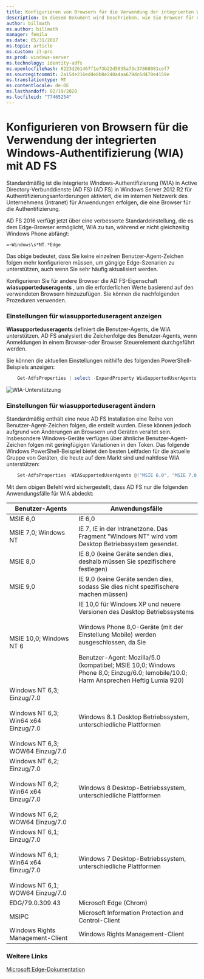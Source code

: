 ```yaml
---
title: Konfigurieren von Browsern für die Verwendung der integrierten Windows-Authentifizierung (WIA) mit AD FS
description: In diesem Dokument wird beschrieben, wie Sie Browser für die Verwendung von WIA mit AD FS konfigurieren.
author: billmath
ms.author: billmath
manager: femila
ms.date: 05/31/2017
ms.topic: article
ms.custom: it-pro
ms.prod: windows-server
ms.technology: identity-adfs
ms.openlocfilehash: 6223d261467f1e73b22d5035a73c37868081cef7
ms.sourcegitcommit: 2a15de216edde8b8e240a4aa679dc6d470e4159e
ms.translationtype: MT
ms.contentlocale: de-DE
ms.lasthandoff: 02/19/2020
ms.locfileid: "77465254"
---
```

# <a name="configure-browsers-to-use-windows-integrated-authentication-wia-with-ad-fs"></a>Konfigurieren von Browsern für die Verwendung der integrierten Windows-Authentifizierung (WIA) mit AD FS

Standardmäßig ist die integrierte Windows-Authentifizierung (WIA) in Active Directory-Verbunddienste (AD FS) (AD FS) in Windows Server 2012 R2 für Authentifizierungsanforderungen aktiviert, die im internen Netzwerk des Unternehmens (Intranet) für Anwendungen erfolgen, die eine Browser für die Authentifizierung.

AD FS 2016 verfügt jetzt über eine verbesserte Standardeinstellung, die es dem Edge-Browser ermöglicht, WIA zu tun, während er nicht gleichzeitig Windows Phone abfängt:

    =~Windows\s*NT.*Edge

Das obige bedeutet, dass Sie keine einzelnen Benutzer-Agent-Zeichen folgen mehr konfigurieren müssen, um gängige Edge-Szenarien zu unterstützen, auch wenn Sie sehr häufig aktualisiert werden.

Konfigurieren Sie für andere Browser die AD FS-Eigenschaft **wiasupporteduseragents** , um die erforderlichen Werte basierend auf den verwendeten Browsern hinzuzufügen.  Sie können die nachfolgenden Prozeduren verwenden.



### <a name="view-wiasupporteduseragent-settings"></a>Einstellungen für wiasupporteduseragent anzeigen
**Wiasupporteduseragents** definiert die Benutzer-Agents, die WIA unterstützen. AD FS analysiert die Zeichenfolge des Benutzer-Agents, wenn Anmeldungen in einem Browser-oder Browser Steuerelement durchgeführt werden.

Sie können die aktuellen Einstellungen mithilfe des folgenden PowerShell-Beispiels anzeigen:

```powershell
    Get-AdfsProperties | select -ExpandProperty WiaSupportedUserAgents
```

![WIA-Unterstützung](../operations/media/Configure-AD-FS-Browser-WIA/wiasupport.png)

### <a name="change-wiasupporteduseragent-settings"></a>Einstellungen für wiasupporteduseragent ändern
Standardmäßig enthält eine neue AD FS Installation eine Reihe von Benutzer-Agent-Zeichen folgen, die erstellt wurden. Diese können jedoch aufgrund von Änderungen an Browsern und Geräten veraltet sein. Insbesondere Windows-Geräte verfügen über ähnliche Benutzer-Agent-Zeichen folgen mit geringfügigen Variationen in den Token. Das folgende Windows PowerShell-Beispiel bietet den besten Leitfaden für die aktuelle Gruppe von Geräten, die heute auf dem Markt sind und nahtlose WIA unterstützen:

```powershell
    Set-AdfsProperties -WIASupportedUserAgents @("MSIE 6.0", "MSIE 7.0; Windows NT", "MSIE 8.0", "MSIE 9.0", "MSIE 10.0; Windows NT 6", "Windows NT 6.3; Trident/7.0", "Windows NT 6.3; Win64; x64; Trident/7.0", "Windows NT 6.3; WOW64; Trident/7.0", "Windows NT 6.2; Trident/7.0", "Windows NT 6.2; Win64; x64; Trident/7.0", "Windows NT 6.2; WOW64; Trident/7.0", "Windows NT 6.1; Trident/7.0", "Windows NT 6.1; Win64; x64; Trident/7.0", "Windows NT 6.1; WOW64; Trident/7.0", "MSIPC", "Windows Rights Management Client")
```

Mit dem obigen Befehl wird sichergestellt, dass AD FS nur die folgenden Anwendungsfälle für WIA abdeckt:

Benutzer-Agents|Anwendungsfälle|
-----|-----|
MSIE 6,0|IE 6,0|
MSIE 7,0; Windows NT|IE 7, IE in der Intranetzone. Das Fragment "Windows NT" wird vom Desktop Betriebssystem gesendet.|
MSIE 8,0|IE 8,0 (keine Geräte senden dies, deshalb müssen Sie spezifischere festlegen)|
MSIE 9,0|IE 9,0 (keine Geräte senden dies, sodass Sie dies nicht spezifischere machen müssen)|
MSIE 10,0; Windows NT 6|IE 10,0 für Windows XP und neuere Versionen des Desktop Betriebssystems</br></br>Windows Phone 8,0-Geräte (mit der Einstellung Mobile) werden ausgeschlossen, da Sie</br></br>Benutzer-Agent: Mozilla/5.0 (kompatibel; MSIE 10,0; Windows Phone 8,0; Einzug/6.0; Iemobile/10.0; Harm Ansprechen Heftig Lumia 920)|
Windows NT 6,3; Einzug/7.0</br></br>Windows NT 6,3; Win64 x64 Einzug/7.0</br></br>Windows NT 6,3; WOW64 Einzug/7.0| Windows 8.1 Desktop Betriebssystem, unterschiedliche Plattformen|
Windows NT 6,2; Einzug/7.0</br></br>Windows NT 6,2; Win64 x64 Einzug/7.0</br></br>Windows NT 6,2; WOW64 Einzug/7.0|Windows 8 Desktop-Betriebssystem, unterschiedliche Plattformen|
Windows NT 6,1; Einzug/7.0</br></br>Windows NT 6,1; Win64 x64 Einzug/7.0</br></br>Windows NT 6,1; WOW64 Einzug/7.0|Windows 7 Desktop-Betriebssystem, unterschiedliche Plattformen|
EDG/79.0.309.43 | Microsoft Edge (Chrom) | 
MSIPC| Microsoft Information Protection and Control-Client|
Windows Rights Management-Client|Windows Rights Management-Client|

### <a name="additional-links"></a>Weitere Links

[Microsoft Edge-Dokumentation](https://docs.microsoft.com/microsoft-edge/web-platform/user-agent-string)
